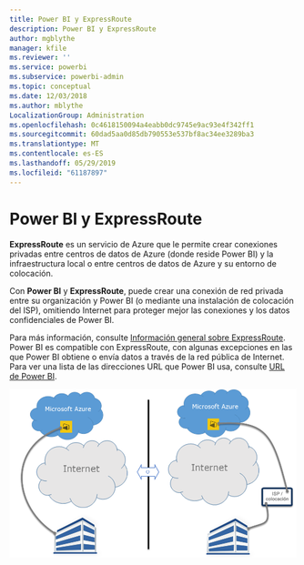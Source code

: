 ```yaml
---
title: Power BI y ExpressRoute
description: Power BI y ExpressRoute
author: mgblythe
manager: kfile
ms.reviewer: ''
ms.service: powerbi
ms.subservice: powerbi-admin
ms.topic: conceptual
ms.date: 12/03/2018
ms.author: mblythe
LocalizationGroup: Administration
ms.openlocfilehash: 0c4618150094a4eabb0dc9745e9ac93e4f342ff1
ms.sourcegitcommit: 60dad5aa0d85db790553e537bf8ac34ee3289ba3
ms.translationtype: MT
ms.contentlocale: es-ES
ms.lasthandoff: 05/29/2019
ms.locfileid: "61187897"
---
```

# <a name="power-bi-and-expressroute"></a>Power BI y ExpressRoute

**ExpressRoute** es un servicio de Azure que le permite crear conexiones privadas entre centros de datos de Azure (donde reside Power BI) y la infraestructura local o entre centros de datos de Azure y su entorno de colocación.

Con **Power BI** y **ExpressRoute**, puede crear una conexión de red privada entre su organización y Power BI (o mediante una instalación de colocación del ISP), omitiendo Internet para proteger mejor las conexiones y los datos confidenciales de Power BI.

Para más información, consulte [Información general sobre ExpressRoute](/azure/expressroute/expressroute-introduction). Power BI es compatible con ExpressRoute, con algunas excepciones en las que Power BI obtiene o envía datos a través de la red pública de Internet. Para ver una lista de las direcciones URL que Power BI usa, consulte [URL de Power BI](power-bi-whitelist-urls.md).

![Diagrama de ExpressRoute](media/service-admin-power-bi-expressroute/pbi_expressroute_1.png)